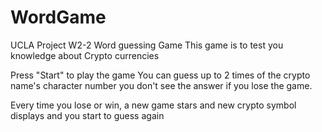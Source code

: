 # WordGame
UCLA Project W2-2 Word guessing Game
This game is to test you knowledge about Crypto currencies


Press "Start" to play the game
You can guess up to 2 times of the crypto name's character number
you don't see the answer if you lose the game. 

Every time you lose or win, a new game stars and new crypto symbol displays
and you start to guess again

